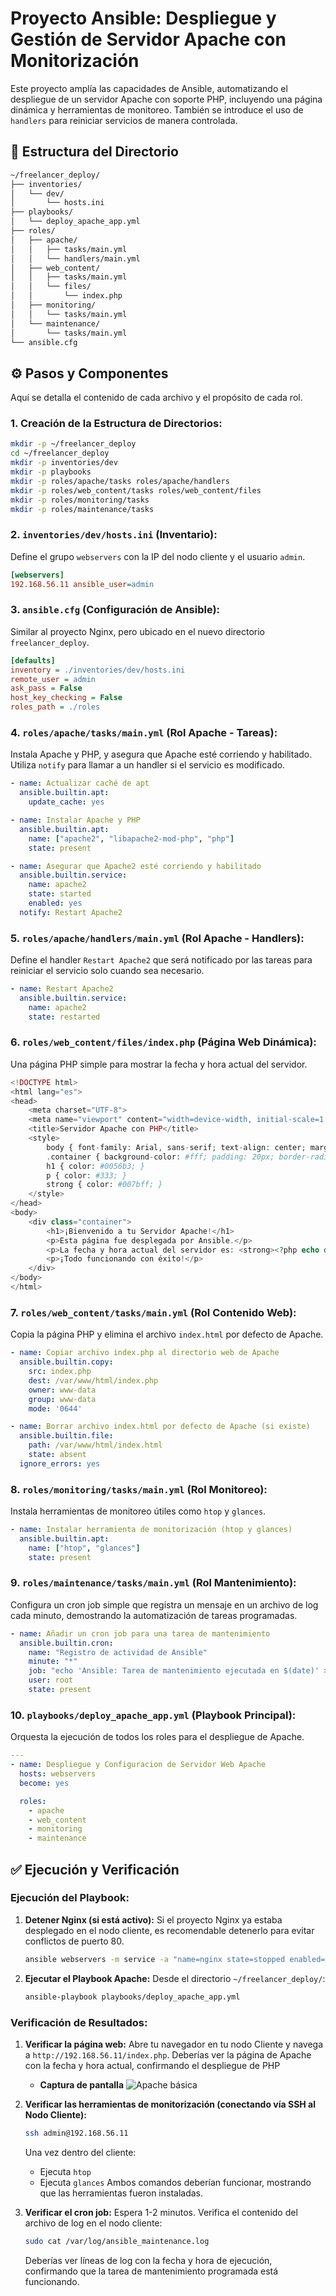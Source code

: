 # Proyecto Ansible: Despliegue y Gestión de Servidor Apache con Monitorización

Este proyecto amplía las capacidades de Ansible, automatizando el despliegue de un servidor Apache con soporte PHP, incluyendo una página dinámica y herramientas de monitoreo. También se introduce el uso de `handlers` para reiniciar servicios de manera controlada.

## 📁 Estructura del Directorio

```txt
~/freelancer_deploy/
├── inventories/
│   └── dev/
│       └── hosts.ini
├── playbooks/
│   └── deploy_apache_app.yml
├── roles/
│   ├── apache/
│   │   ├── tasks/main.yml
│   │   └── handlers/main.yml
│   ├── web_content/
│   │   ├── tasks/main.yml
│   │   └── files/
│   │       └── index.php
│   ├── monitoring/
│   │   └── tasks/main.yml
│   └── maintenance/
│       └── tasks/main.yml
└── ansible.cfg
```

## ⚙️ Pasos y Componentes

Aquí se detalla el contenido de cada archivo y el propósito de cada rol.

### 1\. **Creación de la Estructura de Directorios:**

```bash
mkdir -p ~/freelancer_deploy
cd ~/freelancer_deploy
mkdir -p inventories/dev
mkdir -p playbooks
mkdir -p roles/apache/tasks roles/apache/handlers
mkdir -p roles/web_content/tasks roles/web_content/files
mkdir -p roles/monitoring/tasks
mkdir -p roles/maintenance/tasks
```

### 2\. **`inventories/dev/hosts.ini` (Inventario):**

Define el grupo `webservers` con la IP del nodo cliente y el usuario `admin`.

```ini
[webservers]
192.168.56.11 ansible_user=admin
```

### 3\. **`ansible.cfg` (Configuración de Ansible):**

Similar al proyecto Nginx, pero ubicado en el nuevo directorio `freelancer_deploy`.

```ini
[defaults]
inventory = ./inventories/dev/hosts.ini
remote_user = admin
ask_pass = False
host_key_checking = False
roles_path = ./roles
```

### 4\. **`roles/apache/tasks/main.yml` (Rol Apache - Tareas):**

Instala Apache y PHP, y asegura que Apache esté corriendo y habilitado. Utiliza `notify` para llamar a un handler si el servicio es modificado.

```yaml
- name: Actualizar caché de apt
  ansible.builtin.apt:
    update_cache: yes

- name: Instalar Apache y PHP
  ansible.builtin.apt:
    name: ["apache2", "libapache2-mod-php", "php"]
    state: present

- name: Asegurar que Apache2 esté corriendo y habilitado
  ansible.builtin.service:
    name: apache2
    state: started
    enabled: yes
  notify: Restart Apache2
```

### 5\. **`roles/apache/handlers/main.yml` (Rol Apache - Handlers):**

Define el handler `Restart Apache2` que será notificado por las tareas para reiniciar el servicio solo cuando sea necesario.

```yaml
- name: Restart Apache2
  ansible.builtin.service:
    name: apache2
    state: restarted
```

### 6\. **`roles/web_content/files/index.php` (Página Web Dinámica):**

Una página PHP simple para mostrar la fecha y hora actual del servidor.

```php
<!DOCTYPE html>
<html lang="es">
<head>
    <meta charset="UTF-8">
    <meta name="viewport" content="width=device-width, initial-scale=1.0">
    <title>Servidor Apache con PHP</title>
    <style>
        body { font-family: Arial, sans-serif; text-align: center; margin-top: 50px; background-color: #e6f7ff; }
        .container { background-color: #fff; padding: 20px; border-radius: 10px; box-shadow: 0 5px 15px rgba(0,0,0,0.2); display: inline-block; }
        h1 { color: #0056b3; }
        p { color: #333; }
        strong { color: #007bff; }
    </style>
</head>
<body>
    <div class="container">
        <h1>¡Bienvenido a tu Servidor Apache!</h1>
        <p>Esta página fue desplegada por Ansible.</p>
        <p>La fecha y hora actual del servidor es: <strong><?php echo date('Y-m-d H:i:s'); ?></strong></p>
        <p>¡Todo funcionando con éxito!</p>
    </div>
</body>
</html>
```

### 7\. **`roles/web_content/tasks/main.yml` (Rol Contenido Web):**

Copia la página PHP y elimina el archivo `index.html` por defecto de Apache.

```yaml
- name: Copiar archivo index.php al directorio web de Apache
  ansible.builtin.copy:
    src: index.php
    dest: /var/www/html/index.php
    owner: www-data
    group: www-data
    mode: '0644'

- name: Borrar archivo index.html por defecto de Apache (si existe)
  ansible.builtin.file:
    path: /var/www/html/index.html
    state: absent
  ignore_errors: yes
```

### 8\. **`roles/monitoring/tasks/main.yml` (Rol Monitoreo):**

Instala herramientas de monitoreo útiles como `htop` y `glances`.

```yaml
- name: Instalar herramienta de monitorización (htop y glances)
  ansible.builtin.apt:
    name: ["htop", "glances"]
    state: present
```

### 9\. **`roles/maintenance/tasks/main.yml` (Rol Mantenimiento):**

Configura un cron job simple que registra un mensaje en un archivo de log cada minuto, demostrando la automatización de tareas programadas.

```yaml
- name: Añadir un cron job para una tarea de mantenimiento
  ansible.builtin.cron:
    name: "Registro de actividad de Ansible"
    minute: "*"
    job: "echo 'Ansible: Tarea de mantenimiento ejecutada en $(date)' >> /var/log/ansible_maintenance.log"
    user: root
    state: present
```

### 10\. **`playbooks/deploy_apache_app.yml` (Playbook Principal):**

Orquesta la ejecución de todos los roles para el despliegue de Apache.

```yaml
---
- name: Despliegue y Configuracion de Servidor Web Apache
  hosts: webservers
  become: yes

  roles:
    - apache
    - web_content
    - monitoring
    - maintenance
```

## ✅ Ejecución y Verificación

### **Ejecución del Playbook:**

1. **Detener Nginx (si está activo):** Si el proyecto Nginx ya estaba desplegado en el nodo cliente, es recomendable detenerlo para evitar conflictos de puerto 80.

    ```bash
    ansible webservers -m service -a "name=nginx state=stopped enabled=no" --become
    ```

2. **Ejecutar el Playbook Apache:**
    Desde el directorio `~/freelancer_deploy/`:

    ```bash
    ansible-playbook playbooks/deploy_apache_app.yml
    ```

### **Verificación de Resultados:**

1. **Verificar la página web:** Abre tu navegador en tu nodo Cliente y navega a `http://192.168.56.11/index.php`. Deberías ver la página de Apache con la fecha y hora actual, confirmando el despliegue de PHP

   * **Captura de pantalla**
![Apache básica](/assets/day-06/apache_basico.png "Apache básico")

2. **Verificar las herramientas de monitorización (conectando vía SSH al Nodo Cliente):**

    ```bash
    ssh admin@192.168.56.11
    ```

    Una vez dentro del cliente:
      * Ejecuta `htop`
      * Ejecuta `glances`
        Ambos comandos deberían funcionar, mostrando que las herramientas fueron instaladas.
3. **Verificar el cron job:** Espera 1-2 minutos. Verifica el contenido del archivo de log en el nodo cliente:

    ```bash
    sudo cat /var/log/ansible_maintenance.log
    ```

    Deberías ver líneas de log con la fecha y hora de ejecución, confirmando que la tarea de mantenimiento programada está funcionando.
